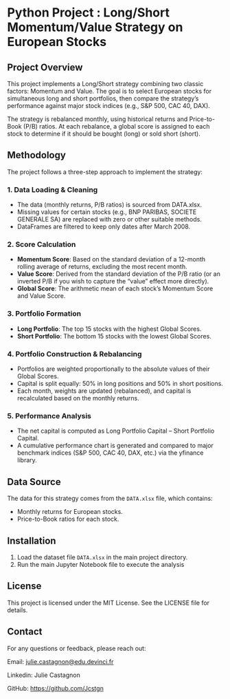 # Python Project : Long/Short Momentum/Value Strategy on European Stocks
## Project Overview

This project implements a Long/Short strategy combining two classic factors: Momentum and Value. The goal is to select European stocks for simultaneous long and short portfolios, then compare the strategy’s performance against major stock indices (e.g., S&P 500, CAC 40, DAX).

The strategy is rebalanced monthly, using historical returns and Price-to-Book (P/B) ratios. At each rebalance, a global score is assigned to each stock to determine if it should be bought (long) or sold short (short).

## Methodology
The project follows a three-step approach to implement the strategy:

### 1. Data Loading & Cleaning
- The data (monthly returns, P/B ratios) is sourced from DATA.xlsx.
- Missing values for certain stocks (e.g., BNP PARIBAS, SOCIETE GENERALE SA) are replaced with zero or other suitable methods.
- DataFrames are filtered to keep only dates after March 2008.

### 2. Score Calculation
 - **Momentum Score**: Based on the standard deviation of a 12-month rolling average of returns, excluding the most recent month.
 - **Value Score**: Derived from the standard deviation of the P/B ratio (or an inverted P/B if you wish to capture the “value” effect more directly).
 - **Global Score**: The arithmetic mean of each stock’s Momentum Score and Value Score.
   
### 3. Portfolio Formation
- **Long Portfolio**: The top 15 stocks with the highest Global Scores.
- **Short Portfolio**: The bottom 15 stocks with the lowest Global Scores.

### 4. Portfolio Construction & Rebalancing
- Portfolios are weighted proportionally to the absolute values of their Global Scores.
- Capital is split equally: 50% in long positions and 50% in short positions.
- Each month, weights are updated (rebalanced), and capital is recalculated based on the monthly returns.

### 5. Performance Analysis
- The net capital is computed as Long Portfolio Capital – Short Portfolio Capital.
- A cumulative performance chart is generated and compared to major benchmark indices (S&P 500, CAC 40, DAX, etc.) via the yfinance library.

## Data Source
The data for this strategy comes from the `DATA.xlsx` file, which contains:

 - Monthly returns for European stocks.
 - Price-to-Book ratios for each stock.

## Installation
1. Load the dataset file `DATA.xlsx` in the main project directory.
2. Run the main Jupyter Notebook file to execute the analysis

## License
This project is licensed under the MIT License. See the LICENSE file for details.

## Contact
For any questions or feedback, please reach out:

Email: julie.castagnon@edu.devinci.fr

Linkedin: Julie Castagnon

GitHub: https://github.com/Jcstgn
